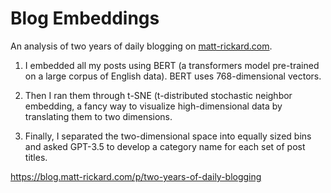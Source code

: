 # Blog Embeddings

An analysis of two years of daily blogging on [matt-rickard.com](https://matt-rickard.com). 

1. I embedded all my posts using BERT (a transformers model pre-trained on a large corpus of English data). BERT uses 768-dimensional vectors.

2. Then I ran them through t-SNE (t-distributed stochastic neighbor embedding, a fancy way to visualize high-dimensional data by translating them to two dimensions. 

3. Finally, I separated the two-dimensional space into equally sized bins and asked GPT-3.5 to develop a category name for each set of post titles. 

https://blog.matt-rickard.com/p/two-years-of-daily-blogging

